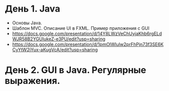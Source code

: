 # День 1. Java
- Основы Java. 
- Шаблон MVC. Описание UI в FXML. Пример приложения с GUI
- https://docs.google.com/presentation/d/14Y8LWzVeChUyjaKhb6rgELdWJR58B2YGUIukeZ-e3PU/edit?usp=sharing
- https://docs.google.com/presentation/d/1pmOlWlulw2prFhPjn73f3SE6KCyYtW2jYux-aKugVcA/edit?usp=sharing

# День 2. GUI в Java. Регулярные выражения.